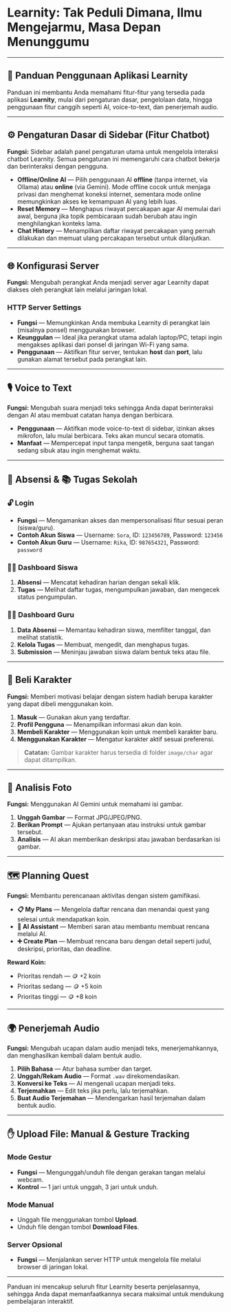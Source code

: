 # Learnity: Tak Peduli Dimana, Ilmu Mengejarmu, Masa Depan Menunggumu

---

## 📖 Panduan Penggunaan Aplikasi Learnity

Panduan ini membantu Anda memahami fitur-fitur yang tersedia pada aplikasi **Learnity**, mulai dari pengaturan dasar, pengelolaan data, hingga penggunaan fitur canggih seperti AI, voice-to-text, dan penerjemah audio.

---

## ⚙️ Pengaturan Dasar di Sidebar (Fitur Chatbot)

**Fungsi:** Sidebar adalah panel pengaturan utama untuk mengelola interaksi chatbot Learnity. Semua pengaturan ini memengaruhi cara chatbot bekerja dan berinteraksi dengan pengguna.

* **Offline/Online AI** — Pilih penggunaan AI **offline** (tanpa internet, via Ollama) atau **online** (via Gemini). Mode offline cocok untuk menjaga privasi dan menghemat koneksi internet, sementara mode online memungkinkan akses ke kemampuan AI yang lebih luas.
* **Reset Memory** — Menghapus riwayat percakapan agar AI memulai dari awal, berguna jika topik pembicaraan sudah berubah atau ingin menghilangkan konteks lama.
* **Chat History** — Menampilkan daftar riwayat percakapan yang pernah dilakukan dan memuat ulang percakapan tersebut untuk dilanjutkan.

---

## 🌐 Konfigurasi Server

**Fungsi:** Mengubah perangkat Anda menjadi server agar Learnity dapat diakses oleh perangkat lain melalui jaringan lokal.

### HTTP Server Settings

* **Fungsi** — Memungkinkan Anda membuka Learnity di perangkat lain (misalnya ponsel) menggunakan browser.
* **Keunggulan** — Ideal jika perangkat utama adalah laptop/PC, tetapi ingin mengakses aplikasi dari ponsel di jaringan Wi-Fi yang sama.
* **Penggunaan** — Aktifkan fitur server, tentukan **host** dan **port**, lalu gunakan alamat tersebut pada perangkat lain.

---

## 🎙️ Voice to Text

**Fungsi:** Mengubah suara menjadi teks sehingga Anda dapat berinteraksi dengan AI atau membuat catatan hanya dengan berbicara.

* **Penggunaan** — Aktifkan mode voice-to-text di sidebar, izinkan akses mikrofon, lalu mulai berbicara. Teks akan muncul secara otomatis.
* **Manfaat** — Mempercepat input tanpa mengetik, berguna saat tangan sedang sibuk atau ingin menghemat waktu.

---

## 📅 Absensi & 📚 Tugas Sekolah

### 🔓 Login

* **Fungsi** — Mengamankan akses dan mempersonalisasi fitur sesuai peran (siswa/guru).
* **Contoh Akun Siswa** — Username: `Sora`, ID: `123456789`, Password: `123456`
* **Contoh Akun Guru** — Username: `Rika`, ID: `987654321`, Password: `password`

### 🧑‍🎓 Dashboard Siswa

1. **Absensi** — Mencatat kehadiran harian dengan sekali klik.
2. **Tugas** — Melihat daftar tugas, mengumpulkan jawaban, dan mengecek status pengumpulan.

### 👩‍🏫 Dashboard Guru

1. **Data Absensi** — Memantau kehadiran siswa, memfilter tanggal, dan melihat statistik.
2. **Kelola Tugas** — Membuat, mengedit, dan menghapus tugas.
3. **Submission** — Meninjau jawaban siswa dalam bentuk teks atau file.

---

## 🛒 Beli Karakter

**Fungsi:** Memberi motivasi belajar dengan sistem hadiah berupa karakter yang dapat dibeli menggunakan koin.

1. **Masuk** — Gunakan akun yang terdaftar.
2. **Profil Pengguna** — Menampilkan informasi akun dan koin.
3. **Membeli Karakter** — Menggunakan koin untuk membeli karakter baru.
4. **Menggunakan Karakter** — Mengatur karakter aktif sesuai preferensi.

> **Catatan:** Gambar karakter harus tersedia di folder `image/char` agar dapat ditampilkan.

---

## 📸 Analisis Foto

**Fungsi:** Menggunakan AI Gemini untuk memahami isi gambar.

1. **Unggah Gambar** — Format JPG/JPEG/PNG.
2. **Berikan Prompt** — Ajukan pertanyaan atau instruksi untuk gambar tersebut.
3. **Analisis** — AI akan memberikan deskripsi atau jawaban berdasarkan isi gambar.

---

## 🗺️ Planning Quest

**Fungsi:** Membantu perencanaan aktivitas dengan sistem gamifikasi.

* **📋 My Plans** — Mengelola daftar rencana dan menandai quest yang selesai untuk mendapatkan koin.
* **🤖 AI Assistant** — Memberi saran atau membantu membuat rencana melalui AI.
* **➕ Create Plan** — Membuat rencana baru dengan detail seperti judul, deskripsi, prioritas, dan deadline.

**Reward Koin:**

* Prioritas rendah — 🪙 +2 koin
* Prioritas sedang — 🪙 +5 koin
* Prioritas tinggi — 🪙 +8 koin

---

## 🌍 Penerjemah Audio

**Fungsi:** Mengubah ucapan dalam audio menjadi teks, menerjemahkannya, dan menghasilkan kembali dalam bentuk audio.

1. **Pilih Bahasa** — Atur bahasa sumber dan target.
2. **Unggah/Rekam Audio** — Format `.wav` direkomendasikan.
3. **Konversi ke Teks** — AI mengenali ucapan menjadi teks.
4. **Terjemahkan** — Edit teks jika perlu, lalu terjemahkan.
5. **Buat Audio Terjemahan** — Mendengarkan hasil terjemahan dalam bentuk audio.

---

## ✋ Upload File: Manual & Gesture Tracking

### Mode Gestur

* **Fungsi** — Mengunggah/unduh file dengan gerakan tangan melalui webcam.
* **Kontrol** — 1 jari untuk unggah, 3 jari untuk unduh.

### Mode Manual

* Unggah file menggunakan tombol **Upload**.
* Unduh file dengan tombol **Download Files**.

### Server Opsional

* **Fungsi** — Menjalankan server HTTP untuk mengelola file melalui browser di jaringan lokal.

---

Panduan ini mencakup seluruh fitur Learnity beserta penjelasannya, sehingga Anda dapat memanfaatkannya secara maksimal untuk mendukung pembelajaran interaktif.
